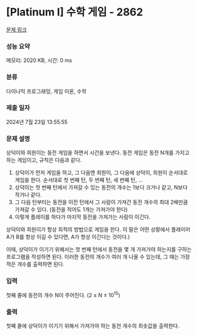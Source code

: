 # [Platinum I] 수학 게임 - 2862 

[문제 링크](https://www.acmicpc.net/problem/2862) 

### 성능 요약

메모리: 2020 KB, 시간: 0 ms

### 분류

다이나믹 프로그래밍, 게임 이론, 수학

### 제출 일자

2024년 7월 23일 13:55:55

### 문제 설명

<p>상덕이와 희원이는 동전 게임을 하면서 시간을 보낸다. 동전 게임은 동전 N개를 가지고 하는 게임이고, 규칙은 다음과 같다.</p>

<ol>
	<li>상덕이가 먼저 게임을 하고, 그 다음엔 희원이, 그 다음에 상덕이, 희원이 순서대로 게임을 한다. 순서대로 첫 번째 턴, 두 번째 턴, 세 번째 턴, ...</li>
	<li>상덕이는 첫 번째 턴에서 가져갈 수 있는 동전의 개수는 1보다 크거나 같고, N보다 작거나 같다.</li>
	<li>그 다음 턴부터는 동전을 이전 턴에서 그 사람이 가져간 동전 개수의 최대 2배만큼 가져갈 수 있다. (동전을 적어도 1개는 가져가야 한다)</li>
	<li>이렇게 플레이를 하다가 마지막 동전을 가져가는 사람이 이긴다.</li>
</ol>

<p>상덕이와 희원이가 항상 최적의 방법으로 게임을 한다. 이 말은 어떤 상황에서 플레이어 A가 B를 항상 이길 수 있다면, A가 항상 이긴다는 것이다.)</p>

<p>이때, 상덕이가 이기기 위해서는 첫 번째 턴에서 동전을 몇 개 가져가야 하는지를 구하는 프로그램을 작성하면 된다. 이러한 동전의 개수가 여러 개 나올 수 있는데, 그 때는 가장 적은 개수를 출력하면 된다.</p>

### 입력 

 <p>첫째 줄에 동전의 개수 N이 주어진다. (2 ≤ N ≤ 10<sup>15</sup>)</p>

### 출력 

 <p>첫째 줄에 상덕이가 이기기 위해서 가져가야 하는 동전 개수의 최솟값을 출력한다.</p>

